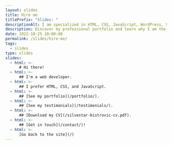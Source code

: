 ```yaml
---
layout: slides
title: Hire me
titlePrefix: "Slides: "
descriptionAlt: I am specialized in HTML, CSS, JavaScript, WordPress, Shopify, and JAMstack technologies.
description: Discover my professional portfolio and learn why I am the perfect fit for your next web development project through my Hire Me presentation slides.
date: 2022-10-25 10:00:00
permalink: /slides/hire-me/
tags:
  - slides
type: slides
slides:
  - html: >-
      # Hi there!
  - html: >-
      ## I'm a web developer.
  - html: >-
      ## I prefer HTML, CSS, and JavaScript.
  - html: >-
      ## [See my portfolio](/portfolio/).
  - html: >-
      ## [See my testimonials](/testimonials/).
  - html: >-
      ## [Download my CV](/silvestar-bistrovic-cv.pdf).
  - html: >-
      ## [Get in touch](/contact/)!
  - html: >-
      [Go back to the site](/)
---
```


